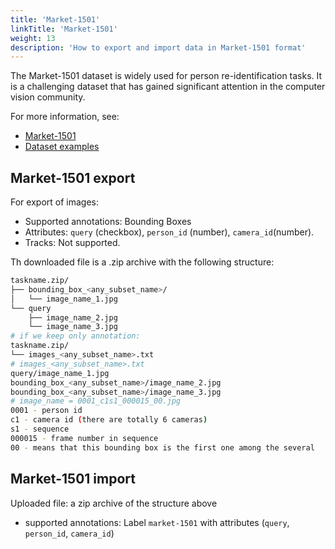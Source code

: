 ```yaml
---
title: 'Market-1501'
linkTitle: 'Market-1501'
weight: 13
description: 'How to export and import data in Market-1501 format'
---
```


The Market-1501 dataset is widely used for person re-identification tasks.
It is a challenging dataset that has gained significant attention
in the computer vision community.

For more information, see:

- [Market-1501](https://www.aitribune.com/dataset/2018051063)
- [Dataset examples](https://github.com/cvat-ai/datumaro/tree/v0.3/tests/assets/market1501_dataset)

## Market-1501 export

For export of images:

- Supported annotations: Bounding Boxes
- Attributes: `query` (checkbox), `person_id` (number), `camera_id`(number).
- Tracks: Not supported.

Th downloaded file is a .zip archive with the following structure:

```bash
taskname.zip/
├── bounding_box_<any_subset_name>/
│   └── image_name_1.jpg
└── query
    ├── image_name_2.jpg
    └── image_name_3.jpg
# if we keep only annotation:
taskname.zip/
└── images_<any_subset_name>.txt
# images_<any_subset_name>.txt
query/image_name_1.jpg
bounding_box_<any_subset_name>/image_name_2.jpg
bounding_box_<any_subset_name>/image_name_3.jpg
# image_name = 0001_c1s1_000015_00.jpg
0001 - person id
c1 - camera id (there are totally 6 cameras)
s1 - sequence
000015 - frame number in sequence
00 - means that this bounding box is the first one among the several
```

## Market-1501 import

Uploaded file: a zip archive of the structure above

- supported annotations: Label `market-1501` with attributes (`query`, `person_id`, `camera_id`)
